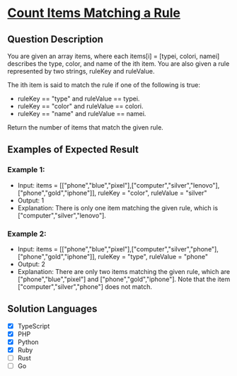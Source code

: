 # [Count Items Matching a Rule](https://leetcode.com/problems/count-items-matching-a-rule/description/)

## Question Description

You are given an array items, where each items[i] = [typei, colori, namei] describes the type, color, and name of the ith item. You are also given a rule represented by two strings, ruleKey and ruleValue.

The ith item is said to match the rule if one of the following is true:

- ruleKey == "type" and ruleValue == typei.
- ruleKey == "color" and ruleValue == colori.
- ruleKey == "name" and ruleValue == namei.

Return the number of items that match the given rule.

## Examples of Expected Result

### Example 1:

- Input: items = [["phone","blue","pixel"],["computer","silver","lenovo"],["phone","gold","iphone"]], ruleKey = "color", ruleValue = "silver"
- Output: 1
- Explanation: There is only one item matching the given rule, which is ["computer","silver","lenovo"].

### Example 2:

- Input: items = [["phone","blue","pixel"],["computer","silver","phone"],["phone","gold","iphone"]], ruleKey = "type", ruleValue = "phone"
- Output: 2
- Explanation: There are only two items matching the given rule, which are ["phone","blue","pixel"] and ["phone","gold","iphone"]. Note that the item ["computer","silver","phone"] does not match.

## Solution Languages

- [x] TypeScript
- [x] PHP
- [x] Python
- [x] Ruby
- [ ] Rust
- [ ] Go
